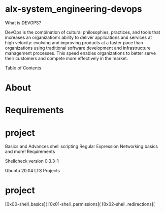 # alx-system_engineering-devops


What is DEVOPS?

DevOps is the combination of cultural philosophies, practices, and tools that increases an organization’s ability to deliver applications and services at high velocity: evolving and improving products at a faster pace than organizations using traditional software development and infrastructure management processes. This speed enables organizations to better serve their customers and compete more effectively in the market. 

Table of Contents

# About

# Requirements

# project

Basics and Advances shell scripting Regular Expression Networking basics and more! Requirements

Shellcheck version 0.3.3-1

Ubuntu 20.04 LTS Projects

# project

[0x00-shell_basics](
[0x01-shell_permissions](
[0x02-shell_redirections](
